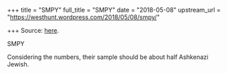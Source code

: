 +++
title = "SMPY"
full_title = "SMPY"
date = "2018-05-08"
upstream_url = "https://westhunt.wordpress.com/2018/05/08/smpy/"

+++
Source: [here](https://westhunt.wordpress.com/2018/05/08/smpy/).

SMPY

Considering the numbers, their sample should be about half Ashkenazi
Jewish.
